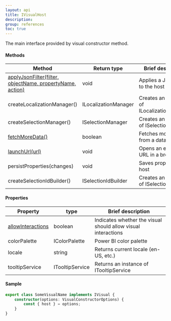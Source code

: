 ```yaml
---
layout: api
title: IVisualHost
description: 
group: references
toc: true
---
```


The main interface provided by visual constructor method.

#### Methods

| Method | Return type | Brief description |
|---|---|---|
| [applyJsonFilter(filter, objectName, propertyName, action)](../applyjsonfilter/) | void | Applies a JSON Filter to the host |
| createLocalizationManager() | ILocalizationManager | Creates an instance of ILocalizationManager |
| createSelectionManager() | ISelectionManager | Creates an instance of ISelectionManager |
| [fetchMoreData()](../fetchmoredata/) | boolean | Fetches more data from a data-set |
| [launchUrl(url)](../launchurl) | void | Opens an external URL in a browser|
| persistProperties(changes) | void | Saves properties in a host |
| createSelectionIdBuilder() | ISelectionIdBuilder | Creates an instance of ISelectionIdBuilder |


#### Properties

| Property | type | Brief description |
|-------|--------|---------|
| [allowInteractions](../../../docs/how-to-guide/allow-interactions/) | boolean | Indicates whether the visual should allow visual interactions |
| colorPalette | IColorPalette | Power BI color palette |
| locale | string | Returns current locale (en-US, etc.) |
| tooltipService | ITooltipService | Returns an instance of ITooltipService |


#### Sample

 
```typescript
export class SomeVisualName implements IVisual {
    constructor(options: VisualConstructorOptions) {
        const { host } = options;
    }
}
```